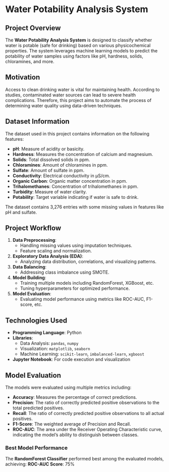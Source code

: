 # Water Potability Analysis System

## Project Overview

The **Water Potability Analysis System** is designed to classify whether water is potable (safe for drinking) based on various physicochemical properties. The system leverages machine learning models to predict the potability of water samples using factors like pH, hardness, solids, chloramines, and more.

## Motivation

Access to clean drinking water is vital for maintaining health. According to studies, contaminated water sources can lead to severe health complications. Therefore, this project aims to automate the process of determining water quality using data-driven techniques.

## Dataset Information

The dataset used in this project contains information on the following features:

- **pH**: Measure of acidity or basicity.
- **Hardness**: Measures the concentration of calcium and magnesium.
- **Solids**: Total dissolved solids in ppm.
- **Chloramines**: Amount of chloramines in ppm.
- **Sulfate**: Amount of sulfate in ppm.
- **Conductivity**: Electrical conductivity in μS/cm.
- **Organic Carbon**: Organic matter concentration in ppm.
- **Trihalomethanes**: Concentration of trihalomethanes in ppm.
- **Turbidity**: Measure of water clarity.
- **Potability**: Target variable indicating if water is safe to drink.

The dataset contains 3,276 entries with some missing values in features like pH and sulfate.

## Project Workflow

1. **Data Preprocessing**:
   - Handling missing values using imputation techniques.
   - Feature scaling and normalization.
2. **Exploratory Data Analysis (EDA)**:
   - Analyzing data distribution, correlations, and visualizing patterns.
3. **Data Balancing**:
   - Addressing class imbalance using SMOTE.
4. **Model Building**:
   - Training multiple models including RandomForest, XGBoost, etc.
   - Tuning hyperparameters for optimized performance.
5. **Model Evaluation**:
   - Evaluating model performance using metrics like ROC-AUC, F1-score, etc.

## Technologies Used

- **Programming Language**: Python
- **Libraries**:
  - Data Analysis: `pandas`, `numpy`
  - Visualization: `matplotlib`, `seaborn`
  - Machine Learning: `scikit-learn`, `imbalanced-learn`, `xgboost`
- **Jupyter Notebook**: For code execution and visualization

## Model Evaluation

The models were evaluated using multiple metrics including:

- **Accuracy**: Measures the percentage of correct predictions.
- **Precision**: The ratio of correctly predicted positive observations to the total predicted positives.
- **Recall**: The ratio of correctly predicted positive observations to all actual positives.
- **F1-Score**: The weighted average of Precision and Recall.
- **ROC-AUC**: The area under the Receiver Operating Characteristic curve, indicating the model’s ability to distinguish between classes.

### Best Model Performance

The **RandomForest Classifier** performed best among the evaluated models, achieving:
**ROC-AUC Score**: 75%

